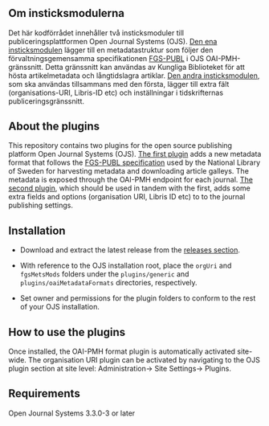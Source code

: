 # 
Om insticksmodulerna
--------------------
Det här kodförrådet innehåller två insticksmoduler till publiceringsplattformen Open Journal Systems (OJS). [Den ena insticksmodulen](fgsMetsMods) lägger till en metadatastruktur som följer den förvaltningsgemensamma specifikationen [FGS-PUBL](http://www.kb.se/namespace/digark/deliveryspecification/deposit/fgs-publ/) i OJS OAI-PMH-gränssnitt. Detta gränssnitt kan användas av Kungliga Biblioteket för att hösta artikelmetadata och långtidslagra artiklar. [Den andra insticksmodulen](orgUri), som ska användas tillsammans med den första, lägger till extra fält (organisations-URI, Libris-ID etc) och inställningar i tidskrifternas publiceringsgränssnitt.

About the plugins
-----------------
This repository contains two plugins for the open source publishing platform Open Journal Systems (OJS). [The first plugin](fgsMetsMods) adds a new metadata format that follows the [FGS-PUBL specification](http://www.kb.se/namespace/digark/deliveryspecification/deposit/fgs-publ/) used by the National Library of Sweden for harvesting metadata and downloading article galleys. The metadata is exposed through the OAI-PMH endpoint for each journal. [The second plugin](orgUri), which should be used in tandem with the first, adds some extra fields and options (organisation URI, Libris ID etc) to to the journal publishing settings.

Installation
------------
* Download and extract the latest release from the [releases section](https://github.com/Kungbib/fgs-oaipmh-ojs-plugin/releases).

* With reference to the OJS installation root, place the `orgUri` and `fgsMetsMods` folders under the `plugins/generic` and `plugins/oaiMetadataFormats` directories, respectively.

* Set owner and permissions for the plugin folders to conform to the rest of your OJS installation.

How to use the plugins
----------------------
Once installed, the OAI-PMH format plugin is automatically activated site-wide. The organisation URI plugin can be activated by navigating to the OJS plugin section at site level: Administration-> Site Settings-> Plugins.

Requirements
------------
Open Journal Systems 3.3.0-3 or later
